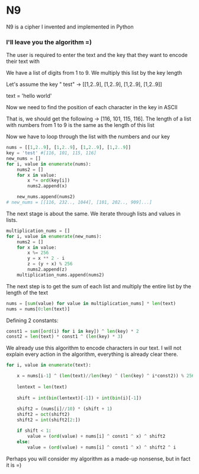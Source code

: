 # N9
N9 is a cipher I invented and implemented in Python

### I'll leave you the algorithm =)

The user is required to enter the text and the key that they want to encode their text with

We have a list of digits from 1 to 9. We multiply this list by the key length

Let's assume the key " test" -> [[1,2..9], [1,2..9], [1,2..9], [1,2..9]]

text = 'hello world'

Now we need to find the position of each character in the key in ASCII

That is, we should get the following -> [116, 101, 115, 116]. The length of a list with numbers from 1 to 9 is the same as the length of this list

Now we have to loop through the list with the numbers and our key

```python
nums = [[1,2..9], [1,2..9], [1,2..9], [1,2..9]]
key = 'test' #[116, 101, 115, 116]
new_nums = []
for i, value in enumerate(nums):
    nums2 = []
    for x in value:
        x *= ord(key[i])
        nums2.append(x)

    new_nums.append(nums2)
# new_nums = [[116, 232.., 1044], [101, 202.., 909]...]
```
The next stage is about the same. We iterate through lists and values in lists.

```python
multiplication_nums = []
for i, value in enumerate(new_nums):
    nums2 = []
    for x in value:
        x %= 256
        y = x ** 2 - i
        z = (y + x) % 256
        nums2.append(z)
    multiplication_nums.append(nums2)
```
The next step is to get the sum of each list and multiply the entire list by the length of the text

```python
nums = [sum(value) for value in multiplication_nums] * len(text)
nums = nums[0:len(text)]
```
Defining 2 constants:

```python
const1 = sum([ord(i) for i in key]) ^ len(key) * 2
const2 = len(text) * const1 ^ (len(key) * 3)
```
We already use this algorithm to encode characters in our text. 
I will not explain every action in the algorithm, everything is already clear there.

```python
for i, value in enumerate(text):

    x = nums[i-1] ^ (len(text)//len(key) ^ (len(key) ^ i*const2)) % 256
        
    lentext = len(text)
        
    shift = int(bin(lentext)[-1]) + int(bin(i)[-1])
        
    shift2 = (nums[i]//10) * (shift + 1)
    shift2 = oct(shift2)
    shift2 = int(shift2[2:])

    if shift < 1:
        value = (ord(value) + nums[i] ^ const1 ^ x) ^ shift2
    else:
        value = (ord(value) + nums[i] ^ const1 ^ x) ^ shift2 ^ i
```

Perhaps you will consider my algorithm as a made-up nonsense, but in fact it is =)
